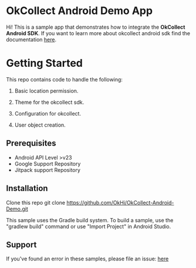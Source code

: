 # OkCollect Android Demo App

Hi! This is a sample app that demonstrates how to integrate the  **OkCollect Android SDK**. If you want to learn more about okcollect android sdk find the documentation [here](https://app.gitbook.com/@okhi/s/docs/~/drafts/-MGh822eGVlvZUBzy3tV/v/v5.0-alpha/okhi-on-your-android-app/okcollect/@drafts). 

# Getting Started

This repo contains code to handle the following:

1.  Basic location permission.
    
2.  Theme for the okcollect sdk.
    
3.  Configuration for okcollect.
    
4.  User object creation.
    

## Prerequisites

-   Android API Level >v23
-   Google Support Repository
-   Jitpack support Repository

## Installation

Clone this repo git clone https://github.com/OkHi/OkCollect-Android-Demo.git

This sample uses the Gradle build system. To build a sample, use the "gradlew build" command or use "Import Project" in Android Studio.

## Support


If you've found an error in these samples, please file an issue:  [here](https://github.com/OkHi/OkCollect-Android-Demo/issues)


